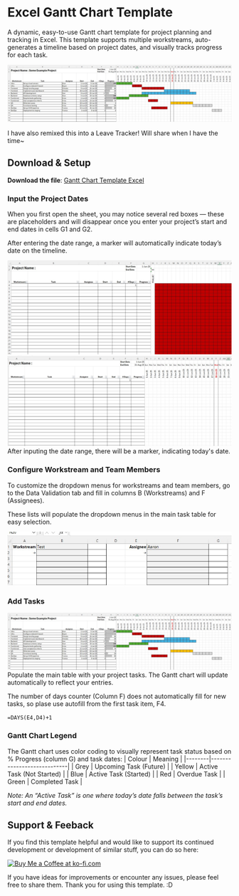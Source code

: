 # Excel Gantt Chart Template
A dynamic, easy-to-use Gantt chart template for project planning and tracking in Excel. This template supports multiple workstreams, auto-generates a timeline based on project dates, and visually tracks progress for each task.

![Example](/Images/Ex.jpg)

I have also remixed this into a Leave Tracker! Will share when I have the time~

## Download & Setup
**Download the file**: [Gantt Chart Template Excel](https://github.com/coolene/excel-gantt-chart/blob/main/GanttChartTemplate_Raw_v1.0.xlsx)

### Input the Project Dates
When you first open the sheet, you may notice several red boxes — these are placeholders and will disappear once you enter your project’s start and end dates in cells G1 and G2.

After entering the date range, a marker will automatically indicate today’s date on the timeline.

![DI1](/Images/DI1.jpg)
![DI2](/Images/DI2.jpg)
After inputing the date range, there will be a marker, indicating today's date.

### Configure Workstream and Team Members
To customize the dropdown menus for workstreams and team members, go to the Data Validation tab and fill in columns B (Workstreams) and F (Assignees).

These lists will populate the dropdown menus in the main task table for easy selection.


![DV](/Images/DV.jpg)

### Add Tasks
![Example](/Images/Ex.jpg)
Populate the main table with your project tasks. The Gantt chart will update automatically to reflect your entries.

 The number of days counter (Column F) does not automatically fill for new tasks, so plase use autofill from the first task item, F4.

```
=DAYS(E4,D4)+1
```

### Gantt Chart Legend
The Gantt chart uses color coding to visually represent task status based on % Progress (column G) and task dates:
| Colour | Meaning                    |
|--------|----------------------------|
| Grey   | Upcoming Task (Future)     |
| Yellow | Active Task (Not Started)  |
| Blue   | Active Task (Started)      |
| Red    | Overdue Task               |
| Green  | Completed Task             |

*Note: An “Active Task” is one where today’s date falls between the task’s start and end dates.*

## Support & Feeback
If you find this template helpful and would like to support its continued development or development of similar stuff, you can do so here: <br>

<a href='https://ko-fi.com/M4M2DDRYC' target='_blank'><img height='36' style='border:0px;height:36px;' src='https://storage.ko-fi.com/cdn/kofi4.png?v=6' border='0' alt='Buy Me a Coffee at ko-fi.com' /></a>

If you have ideas for improvements or encounter any issues, please feel free to share them. Thank you for using this template. :D
